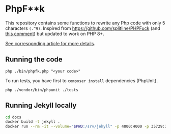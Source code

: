 # PhpF**k

This repository contains some functions to rewrite any Php code with only 5 characters `(.^9)`.
Inspired from https://github.com/splitline/PHPFuck 
(and [this comment](https://github.com/splitline/PHPFuck/issues/6#issuecomment-890615315))
but updated to work on PHP 8+.


[See corresponding article for more details](https://b-viguier.github.io/PhpFk/).


## Running the code

```
php ./bin/phpfk.php "<your code>"
```

To run tests, you have first to `composer install` dependencies (PhpUnit).
```
php ./vendor/bin/phpunit ./tests
```

## Running Jekyll locally

```bash
cd docs
docker build -t jekyll .
docker run --rm -it --volume="$PWD:/srv/jekyll" -p 4000:4000 -p 35729:35729 jekyll serve --host 0.0.0.0 --livereload
```
